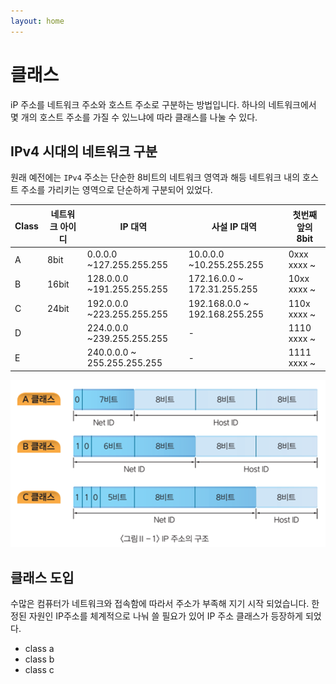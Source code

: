 ```yaml
---
layout: home
---
```


# 클래스
iP 주소를 네트워크 주소와 호스트 주소로 구분하는 방법입니다. 하나의 네트워크에서 몇 개의 호스트 주소를 가질 수 있느냐에 따라 클래스를 나눌 수 있다.


## IPv4 시대의 네트워크 구분
원래 예전에는 `IPv4` 주소는 단순한 8비트의 네트워크 영역과 해등 네트워크 내의 호스트 주소를 가리키는 영역으로 단순하게 구분되어 있었다.


| Class | 네트워크   아이디 | IP 대역               | 사설 IP 대역         | 첫번째   앞의 8bit |
| --------- | ------------------------- | ----------------------------- | -------------------------------- | ------------------------------ |
| A         | 8bit                      | 0.0.0.0  ~127.255.255.255     | 10.0.0.0   ~10.255.255.255       | 0xxx  xxxx  ~                  |
| B         | 16bit                     | 128.0.0.0  ~191.255.255.255   | 172.16.0.0   ~  172.31.255.255   | 10xx  xxxx  ~                  |
| C         | 24bit                     | 192.0.0.0  ~223.255.255.255   | 192.168.0.0   ~  192.168.255.255 | 110x  xxxx  ~                  |
| D         |                           | 224.0.0.0  ~239.255.255.255   | -                                | 1110  xxxx  ~                  |
| E         |                           | 240.0.0.0  ~  255.255.255.255 | -                                | 1111  xxxx  ~                  |


![image-20230324181355353](../img/image-20230324181355353.png)


## 클래스 도입
수많은 컴퓨터가 네트워크와 접속함에 따라서 주소가 부족해 지기 시작 되었습니다.  한정된 자원인 IP주소를 체계적으로 나눠 쓸 필요가 있어 IP 주소 클래스가 등장하게 되었다.

* class a
* class b
* class c


